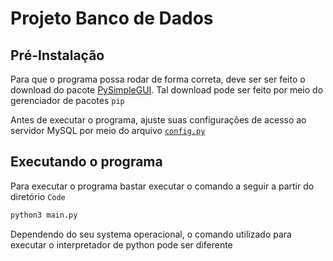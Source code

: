 # Projeto Banco de Dados

## Pré-Instalação

Para que o programa possa rodar de forma correta, deve ser ser feito o download do pacote [PySimpleGUI](https://github.com/PySimpleGUI/PySimpleGUI). Tal download pode ser feito por meio do gerenciador de pacotes `pip`

Antes de executar o programa, ajuste suas configurações de acesso ao servidor MySQL por meio do arquivo [`config.py`](./Code/config.py)

## Executando o programa

Para executar o programa bastar executar o comando a seguir a partir do diretório `Code`

```sh
python3 main.py
```

Dependendo do seu systema operacional, o comando utilizado para executar o interpretador de python pode ser diferente
